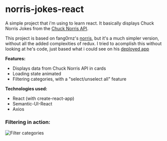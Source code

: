 # norris-jokes-react

A simple project that i'm using to learn react.
It basically displays Chuck Norris Jokes from the [Chuck Norris API](https://api.chucknorris.io/).

This project is based on fang0rnz's [norris](https://github.com/fang0rnz/norris), but it's a much simpler version, without all the added complexities of redux. I tried to acomplish this without looking at he's code, just based what i could see on his [deployed app](https://fang0rnz.github.io/norris)

**Features:**
- Displays data from Chuck Norris API in cards
- Loading state animated
- Filtering categories, with a "select/unselect all" feature

**Technologies used:**
- React (with create-react-app)
- Semantic-UI-React
- Axios

### Filtering in action:

![Filter categories](https://thumbs.gfycat.com/CanineFatalFieldmouse-size_restricted.gif)
